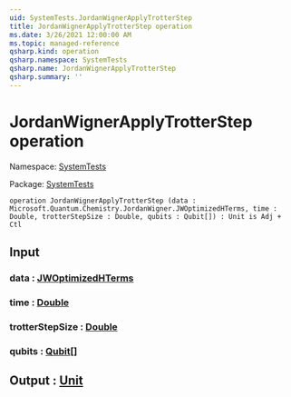```yaml
---
uid: SystemTests.JordanWignerApplyTrotterStep
title: JordanWignerApplyTrotterStep operation
ms.date: 3/26/2021 12:00:00 AM
ms.topic: managed-reference
qsharp.kind: operation
qsharp.namespace: SystemTests
qsharp.name: JordanWignerApplyTrotterStep
qsharp.summary: ''
---
```


# JordanWignerApplyTrotterStep operation

Namespace: [SystemTests](xref:SystemTests)

Package: [SystemTests](https://nuget.org/packages/SystemTests)




```qsharp
operation JordanWignerApplyTrotterStep (data : Microsoft.Quantum.Chemistry.JordanWigner.JWOptimizedHTerms, time : Double, trotterStepSize : Double, qubits : Qubit[]) : Unit is Adj + Ctl
```


## Input

### data : [JWOptimizedHTerms](xref:Microsoft.Quantum.Chemistry.JordanWigner.JWOptimizedHTerms)




### time : [Double](xref:microsoft.quantum.lang-ref.double)




### trotterStepSize : [Double](xref:microsoft.quantum.lang-ref.double)




### qubits : [Qubit](xref:microsoft.quantum.lang-ref.qubit)[]





## Output : [Unit](xref:microsoft.quantum.lang-ref.unit)

